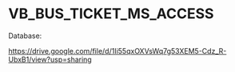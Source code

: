﻿# VB_BUS_TICKET_MS_ACCESS

Database:

https://drive.google.com/file/d/1Ii55qxOXVsWq7g53XEM5-Cdz_R-UbxB1/view?usp=sharing
